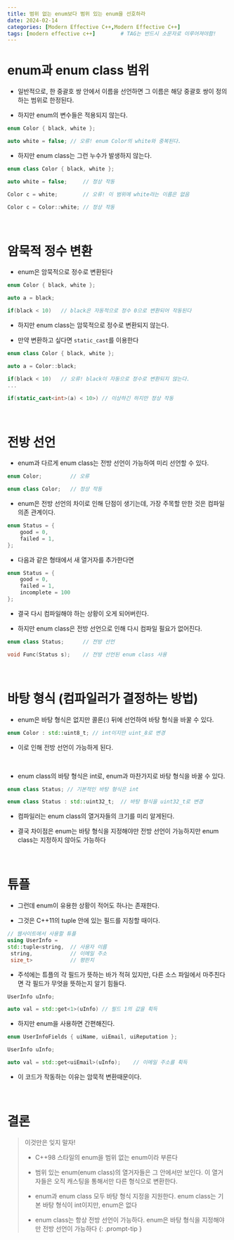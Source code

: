 ```yaml
---
title: 범위 없는 enum보다 범위 있는 enum을 선호하라
date: 2024-02-14
categories: [Modern Effective C++,Modern Effective C++]
tags: [modern effective c++]		# TAG는 반드시 소문자로 이루어져야함!
---
```


# enum과 enum class 범위

* 일반적으로, 한 중괄호 쌍 안에서 이름을 선언하면 그 이름은 해당 중괄호 쌍이 정의하는 범위로 한정된다.

* 하지만 enum의 변수들은 적용되지 않는다.

```c++
enum Color { black, white };

auto white = false; // 오류! enum Color의 white와 중복된다.
```

* 하지만 enum class는 그런 누수가 발생하지 않는다.

```c++
enum class Color { black, white };

auto white = false;     // 정상 작동

Color c = white;        // 오류! 이 범위에 white라는 이름은 없음

Color c = Color::white; // 정상 작동
```

<br>

# 암묵적 정수 변환

* enum은 암묵적으로 정수로 변환된다

```c++
enum Color { black, white };

auto a = black;

if(black < 10)   // black은 자동적으로 정수 0으로 변환되어 작동된다
```

* 하지만 enum class는 암묵적으로 정수로 변환되지 않는다.

* 만약 변환하고 싶다면 `static_cast`를 이용한다

```c++
enum class Color { black, white };

auto a = Color::black;

if(black < 10)   // 오류! black이 자동으로 정수로 변환되지 않는다.
...

if(static_cast<int>(a) < 10>) // 이상하긴 하지만 정상 작동
```
<br>

# 전방 선언

* enum과 다르게 enum class는 전방 선언이 가능하여 미리 선언할 수 있다.

```c++
enum Color;         // 오류

enum class Color;   // 정상 작동
```

* enum은 전방 선언의 차이로 인해 단점이 생기는데, 가장 주목할 만한 것은 컴파일 의존 관계이다.

```c++
enum Status = { 
    good = 0,
    failed = 1,
};
```

* 다음과 같은 형태에서 새 열거자를 추가한다면

```c++
enum Status = { 
    good = 0,
    failed = 1,
    incomplete = 100
};
```

* 결국 다시 컴파일해야 하는 상황이 오게 되어버린다.

* 하지만 enum class은 전방 선언으로 인해 다시 컴파일 필요가 없어진다.

```c++
enum class Status;      // 전방 선언

void Func(Status s);    // 전방 선언된 enum class 사용
```

<br>

# 바탕 형식 (컴파일러가 결정하는 방법)

* enum은 바탕 형식은 없지만 콜론(:) 뒤에 선언하여 바탕 형식을 바꿀 수 있다.

```c++
enum Color : std::uint8_t; // int이지만 uint_8로 변경
```

* 이로 인해 전방 선언이 가능하게 된다.

<br> 

* enum class의 바탕 형식은 int로, enum과 마찬가지로 바탕 형식을 바꿀 수 있다.

```c++
enum class Status; // 기본적인 바탕 형식은 int

enum class Status : std::uint32_t;  // 바탕 형식을 uint32_t로 변경
```

* 컴파일러는 enum class의 열거자들의 크기를 미리 알게된다.

* 결국 차이점은 enum는 바탕 형식을 지정해야만 전방 선언이 가능하지만 enum class는 지정하지 않아도 가능하다

<br>

# 튜플

* 그런데 enum이 유용한 상황이 적어도 하나는 존재한다.

* 그것은 C++11의 tuple 안에 있는 필드를 지칭할 때이다.

```c++
// 웹사이트에서 사용할 튜플
using UserInfo = 
std::tuple<string,  // 사용자 이름
 string,            // 이메일 주소
 size_t>            // 평판치
```

* 주석에는 튜플의 각 필드가 뜻하는 바가 적혀 있지만, 다른 소스 파일에서 마주친다면 각 필드가 무엇을 뜻하는지 알기 힘들다.

```c++
UserInfo uInfo;

auto val = std::get<1>(uInfo) // 필드 1의 값을 획득
```

* 하지만 enum을 사용하면 간편해진다.

```c++
enum UserInfoFields { uiName, uiEmail, uiReputation };

UserInfo uInfo;

auto val = std::get<uiEmail>(uInfo);    // 이메일 주소를 획득
```

* 이 코드가 작동하는 이유는 암묵적 변환때문이다.

<br>

# **결론**

> 이것만은 잊지 말자!
> * C++98 스타일의 enum을 범위 없는 enum이라 부른다
>
> * 범위 있는 enum(enum class)의 열거자들은 그 안에서만 보인다.
>   이 열거자들은 오직 캐스팅을 통해서만 다른 형식으로 변환한다.
>
> * enum과 enum class 모두 바탕 형식 지정을 지원한다.
>   enum class는 기본 바탕 형식이 int이지만, enum은 없다
>
> * enum class는 항상 전방 선언이 가능하다.
>   enum은 바탕 형식을 지정해야만 전방 선언이 가능하다
> {: .prompt-tip }